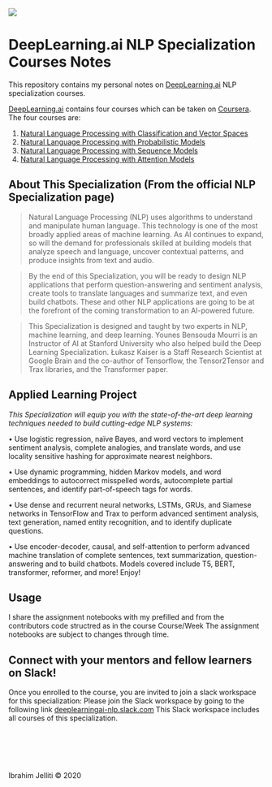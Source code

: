 ![](https://github.com/bhushan-borole/natural-language-processing-specialization/blob/master/images/banner.jpg)

# DeepLearning.ai NLP Specialization Courses Notes
This repository contains my personal notes on [DeepLearning.ai](https://deeplearning.ai) NLP specialization courses.

[DeepLearning.ai](https://deeplearning.ai)  contains four courses which can be taken on [Coursera](https://www.coursera.org/specializations/natural-language-processing). The four courses are:

1. [Natural Language Processing with Classification and Vector Spaces](https://www.coursera.org/learn/classification-vector-spaces-in-nlp)
2. [Natural Language Processing with Probabilistic Models](https://www.coursera.org/learn/probabilistic-models-in-nlp)
3. [Natural Language Processing with Sequence Models](https://www.coursera.org/learn/sequence-models-in-nlp)
4. [Natural Language Processing with Attention Models](https://www.coursera.org/learn/sequence-models-in-nlp)


## About This Specialization (From the official NLP Specialization page)
> Natural Language Processing (NLP) uses algorithms to understand and manipulate human language. This technology is one of the most broadly applied areas of machine learning. As AI continues to expand, so will the demand for professionals skilled at building models that analyze speech and language, uncover contextual patterns, and produce insights from text and audio.

> By the end of this Specialization, you will be ready to design NLP applications that perform question-answering and sentiment analysis, create tools to translate languages and summarize text, and even build chatbots. These and other NLP applications are going to be at the forefront of the coming transformation to an AI-powered future.

> This Specialization is designed and taught by two experts in NLP, machine learning, and deep learning. Younes Bensouda Mourri is an Instructor of AI at Stanford University who also helped build the Deep Learning Specialization. Łukasz Kaiser is a Staff Research Scientist at Google Brain and the co-author of Tensorflow, the Tensor2Tensor and Trax libraries, and the Transformer paper.

## Applied Learning Project
*This Specialization will equip you with the state-of-the-art deep learning techniques needed to build cutting-edge NLP systems:*

• Use logistic regression, naïve Bayes, and word vectors to implement sentiment analysis, complete analogies, and translate words, and use locality sensitive hashing for approximate nearest neighbors.

• Use dynamic programming, hidden Markov models, and word embeddings to autocorrect misspelled words, autocomplete partial sentences, and identify part-of-speech tags for words.

• Use dense and recurrent neural networks, LSTMs, GRUs, and Siamese networks in TensorFlow and Trax to perform advanced sentiment analysis, text generation, named entity recognition, and to identify duplicate questions.

• Use encoder-decoder, causal, and self-attention to perform advanced machine translation of complete sentences, text summarization, question-answering and to build chatbots. Models covered include T5, BERT, transformer, reformer, and more!
Enjoy!

## Usage

I share the assignment notebooks with my prefilled and from the contributors code structred as in the course Course/Week
The assignment notebooks are subject to changes through time.

## Connect with your mentors and fellow learners on Slack!
Once you enrolled to the course, you are invited to join a slack workspace for this specialization:
Please join the Slack workspace by going to the following link [deeplearningai-nlp.slack.com](deeplearningai-nlp.slack.com)
This Slack workspace includes all courses of this specialization.

<br/>

<br/>

<br/>

<br/>

Ibrahim Jelliti © 2020
